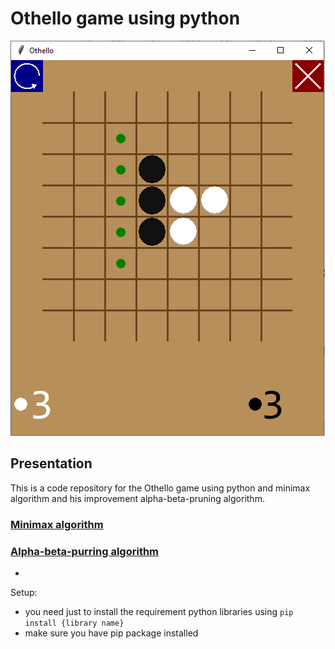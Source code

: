 # Othello game using python 

![Chat Application](https://github.com/FouadAE/othello-game-python/blob/master/first%20move.PNG)


## Presentation
This is a code repository for the Othello game using python and minimax algorithm and his improvement alpha-beta-pruning algorithm. 
### [Minimax algorithm](https://en.wikipedia.org/wiki/Minimax)
### [Alpha-beta-purring algorithm](https://en.wikipedia.org/wiki/Alpha–beta_pruning)
- 

Setup:
- you need just to install the requirement python libraries using `pip install {library name}`
- make sure you have pip package installed 
